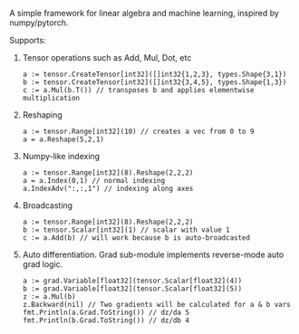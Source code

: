 A simple framework for linear algebra and machine learning, inspired by numpy/pytorch.

Supports:
1. Tensor operations such as Add, Mul, Dot, etc
   ```
   a := tensor.CreateTensor[int32]([]int32{1,2,3}, types.Shape{3,1})
   b := tensor.CreateTensor[int32]([]int32{3,4,5}, types.Shape{1,3})
   c := a.Mul(b.T()) // transposes b and applies elementwise multiplication
   ```
2. Reshaping
   ```
   a := tensor.Range[int32](10) // creates a vec from 0 to 9
   a = a.Reshape(5,2,1)
   ```
3. Numpy-like indexing
   ```
   a := tensor.Range[int32](8).Reshape(2,2,2)
   a = a.Index(0,1) // normal indexing
   a.IndexAdv(":,:,1") // indexing along axes
   ```
4. Broadcasting
   ```
   a := tensor.Range[int32](8).Reshape(2,2,2)
   b := tensor.Scalar[int32](1) // scalar with value 1
   c := a.Add(b) // will work because b is auto-broadcasted
   ```
5. Auto differentiation. Grad sub-module implements reverse-mode auto grad logic.
    ```
    a := grad.Variable[float32](tensor.Scalar[float32](4))
  	b := grad.Variable[float32](tensor.Scalar[float32](5))
  	z := a.Mul(b)
  	z.Backward(nil) // Two gradients will be calculated for a & b vars
    fmt.Println(a.Grad.ToString()) // dz/da 5
    fmt.Println(b.Grad.ToString()) // dz/db 4
   ```
